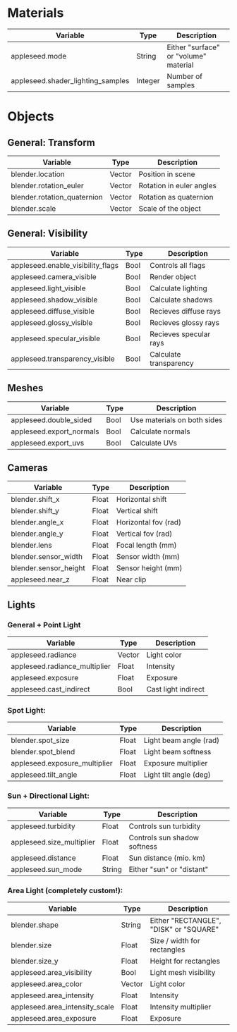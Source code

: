 # Materials
Variable | Type | Description
--- | --- | ---
appleseed.mode | String | Either "surface" or "volume" material
appleseed.shader_lighting_samples | Integer | Number of samples

# Objects

## General: Transform
Variable | Type | Description
--- | --- | ---
blender.location | Vector | Position in scene
blender.rotation_euler | Vector | Rotation in euler angles
blender.rotation_quaternion | Vector | Rotation as quaternion
blender.scale | Vector | Scale of the object

## General: Visibility
Variable | Type | Description
--- | --- | ---
appleseed.enable_visibility_flags | Bool | Controls all flags
appleseed.camera_visible | Bool | Render object
appleseed.light_visible | Bool | Calculate lighting
appleseed.shadow_visible | Bool | Calculate shadows
appleseed.diffuse_visible | Bool | Recieves diffuse rays
appleseed.glossy_visible | Bool | Recieves glossy rays
appleseed.specular_visible | Bool | Recieves specular rays
appleseed.transparency_visible | Bool | Calculate transparency

## Meshes
Variable | Type | Description
--- | --- | ---
appleseed.double_sided | Bool | Use materials on both sides
appleseed.export_normals | Bool | Calculate normals
appleseed.export_uvs | Bool | Calculate UVs

## Cameras
Variable | Type | Description
--- | --- | ---
blender.shift_x | Float | Horizontal shift
blender.shift_y | Float | Vertical shift
blender.angle_x | Float | Horizontal fov (rad)
blender.angle_y | Float | Vertical fov (rad)
blender.lens | Float | Focal length (mm)
blender.sensor_width | Float | Sensor width (mm)
blender.sensor_height | Float | Sensor height (mm)
appleseed.near_z | Float | Near clip

## Lights

### General + Point Light
Variable | Type | Description
--- | --- | ---
appleseed.radiance | Vector | Light color
appleseed.radiance_multiplier | Float | Intensity
appleseed.exposure | Float | Exposure
appleseed.cast_indirect | Bool | Cast light indirect

### Spot Light:
Variable | Type | Description
--- | --- | ---
blender.spot_size | Float | Light beam angle (rad)
blender.spot_blend | Float | Light beam softness
appleseed.exposure_multiplier | Float | Exposure multiplier
appleseed.tilt_angle | Float | Light tilt angle (deg)

### Sun + Directional Light:
Variable | Type | Description
--- | --- | ---
appleseed.turbidity | Float | Controls sun turbidity
appleseed.size_multiplier | Float | Controls sun shadow softness
appleseed.distance | Float | Sun distance (mio. km)
appleseed.sun_mode | String | Either "sun" or "distant"

### Area Light (completely custom!):
Variable | Type | Description
--- | --- | ---
blender.shape | String | Either "RECTANGLE", "DISK" or "SQUARE"
blender.size | Float | Size / width for rectangles
blender.size_y | Float | Height for rectangles
appleseed.area_visibility | Bool | Light mesh visibility
appleseed.area_color | Vector | Light color
appleseed.area_intensity | Float | Intensity
appleseed.area_intensity_scale | Float | Intensity multiplier
appleseed.area_exposure | Float | Exposure
